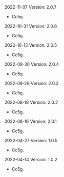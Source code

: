 2022-11-07 Version: 2.0.7
- Cc5g.

2022-10-31 Version: 2.0.6
- Cc5g.

2022-10-13 Version: 2.0.5
- Cc5g.

2022-09-30 Version: 2.0.4
- Cc5g.

2022-09-29 Version: 2.0.3
- Cc5g.

2022-08-18 Version: 2.0.2
- Cc5g.

2022-08-16 Version: 2.0.1
- Cc5g.

2022-04-27 Version: 1.0.5
- Cc5g.

2022-04-14 Version: 1.0.2
- Cc5g.

